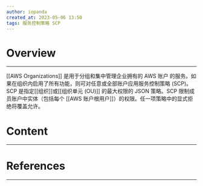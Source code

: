 ```yaml
---
author: iopanda
created_at: 2023-05-06 13:50
tags: 服务控制策略 SCP
---
```


# Overview
---
[[AWS Organizations]] 是用于分组和集中管理企业拥有的 AWS 账户 的服务。如果在组织内启用了所有功能，则可对任意或全部账户应用服务控制策略 (SCP)。SCP 是指定[[组织]]或[[组织单元 (OU)]] 的最大权限的 JSON 策略。SCP 限制成员账户中实体（包括每个 [[AWS 账户根用户]]）的权限。任一项策略中的显式拒绝将覆盖允许。


# Content
---



# References
---


